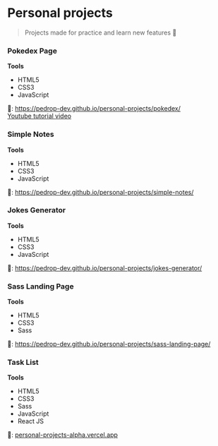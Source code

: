 # Personal projects
> Projects made for practice and learn new features 🎯

### Pokedex Page <br>
**Tools** 
* HTML5 
* CSS3 
* JavaScript <br>

🔗: https://pedrop-dev.github.io/personal-projects/pokedex/
<br> [ Youtube tutorial video ]( https://m.youtube.com/watch?v=SjtdH3dWLa8 )

### Simple Notes <br>
**Tools** 
* HTML5 
* CSS3 
* JavaScript <br>

🔗: https://pedrop-dev.github.io/personal-projects/simple-notes/

### Jokes Generator <br>
**Tools** 
* HTML5 
* CSS3 
* JavaScript <br>

🔗: https://pedrop-dev.github.io/personal-projects/jokes-generator/

### Sass Landing Page <br>
**Tools**
* HTML5 
* CSS3 
* Sass 

🔗: https://pedrop-dev.github.io/personal-projects/sass-landing-page/

### Task List <br>
**Tools**
* HTML5
* CSS3 
* Sass
* JavaScript
* React JS

🔗: [personal-projects-alpha.vercel.app](https://personal-projects-alpha.vercel.app)

